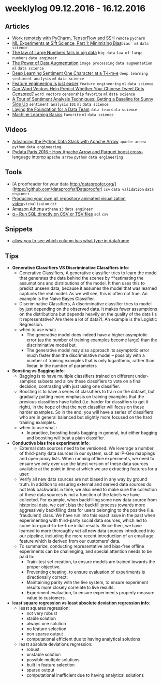 # weeklylog 09.12.2016 - 16.12.2016

## Articles
- [Work remotely with PyCharm, TensorFlow and SSH](https://medium.com/@erikhallstrm/work-remotely-with-pycharm-tensorflow-and-ssh-c60564be862d#.ixfgut53a) `remote` `pycharm` 
- [ML Experiments at Sift Science, Part 1: Minimizing Bias](https://engineering.siftscience.com/ml-experiments-part-1-minimizing-bias/)`bias``ml` `data science`
- [The law of Large Numbers fails in big data](http://gtdatamining.blogspot.co.il/2016/09/the-law-of-large-numbers-fails-in-big.html) `big data` `law of large numbers` `data engineer`
- [The Power of Data Augmentation](https://deeplearningmania.quora.com/The-Power-of-Data-Augmentation-2) `image processing` `data augmentation` `ml` `data science`
- [Deep Learning Sentiment One Character at a T-i-m-e](https://gab41.lab41.org/deep-learning-sentiment-one-character-at-a-t-i-m-e-6cd96e4f780d#.c6n5ncbi2) `deep learning` `sentiment analysis` `ml` `data science` 
- [Feature engineering is just easier](https://gab41.lab41.org/feature-engineering-is-just-easier-1928d935ed17#.4r9zdphvk) `feature engineering` `ml` `data science` 
- [Can Word Vectors Help Predict Whether Your Chinese Tweet Gets Censored?](https://gab41.lab41.org/can-word-vectors-help-predict-whether-your-chinese-tweet-gets-censored-711e7682d12f#.g0mwz7cxl) `word vectors` `censorship` `favorite` `ml` `data science`
- [A Tour of Sentiment Analysis Techniques: Getting a Baseline for Sunny Side Up](https://gab41.lab41.org/a-tour-of-sentiment-analysis-techniques-getting-a-baseline-for-sunny-side-up-45730ec03330#.huhswgm09) `sentiment analysis` `101` `ml` `data science` 
- [Laying the Foundation for a Data Team](https://monzo.com/blog/2016/11/30/laying-the-foundation-for-a-data-team/?utm_campaign=Revue%20newsletter&utm_medium=Newsletter&utm_source=revue) `data team` `data science`
- [Machine Learning Basics](http://www.deeplearningbook.org/contents/ml.html) `favorite` `ml` `data science` 

## Videos
- [Advancing the Python Data Stack with Apache Arrow](https://www.youtube.com/watch?v=O8FwMyjezGk) `apache arrow` `python` `data engineering`
- [Pydata Paris 2016 - How Apache Arrow and Parquet boost cross-language interop](https://www.youtube.com/watch?v=ZGIIsK3-aJY) `apache arrow` `python` `data engineering`

## Tools
- [A proofreader for your data http://dataproofer.org/](https://github.com/dataproofer/Dataproofer) `csv` `data validation` `data engineer`
- [Producing your own git repository animated visualization video](https://www.ekreative.com/blog/producing-your-own-git-repository-visualization)`vizualizaion` `git`
- [Amazon Athena](https://aws.amazon.com/athena/?utm_source=hackernewsletter&utm_medium=email&utm_term=featured) `athena` `s3` `data engineer`
- [q - Run SQL directly on CSV or TSV files](https://github.com/harelba/q) `sql` `csv`

## Snippets
- [allow you to see which column has what type in dataframe](https://gist.github.com/eyaltrabelsi/441896ac5ffa49daa5614a3f57fa5f3c)


## Tips
- **Generative Classifiers VS Discriminative Classifiers info**:
	- Generative Classifiers, A generative classifier tries to learn the model that generates the data behind the scenes by **estimating the assumptions and distributions of the model. It then uses this to predict unseen data, because it assumes the model that was learned captures the real model. As we will see, this is often not true. An example is the Naive Bayes Classifier.
	- Discriminative Classifiers, A discriminative classifier tries to model by just depending on the observed data. It makes fewer assumptions on the distributions but depends heavily on the quality of the data (Is it representative? Are there a lot of data?). An example is the Logistic Regression.
	- when to use what:
		* The generative model does indeed have a higher asymptotic error (as the number of training examples become large) than the discriminative model but,
		* The generative model may also approach its asymptotic error much faster than the discriminative model – possibly with a number of training examples that is only logarithmic, rather than linear, in the number of parameters
-  **Boosting vs  Bagging info**:
	- Bagging is to have multiple classifiers trained on different under-sampled subsets and allow these classifiers to vote on a final decision, contrasting with just using one classifier.
	- Boosting is to have a series of classifiers to train on the dataset, but gradually putting more emphasis on training examples that the previous classifiers have failed (i.e. harder for classifiers to get it right), in the hope of that the next classifier will focus on these harder examples. So in the end, you will have a series of classifiers who are in general balanced but slightly more focused on the hard training examples.
	- when to use what :
		* In practice, boosting beats bagging in general, but either bagging and boosting will beat a plain classifier.
- **Conductive bias free experiment info**:
    - External data sources need to be versioned.
    We leverage a number of third-party data sources in our system, such as IP-Geo mappings and open proxy lists. 
    When running offline experiments, we need to ensure we only ever use the latest version of these data sources available at the point in time at which we are extracting features for a user:
    - Verify all new data sources are not biased in any way by ground truth. 
    In addition to ensuring external and derived data sources do not leak backwards in time, we also need to make sure the collection of these data sources is not a function of the labels we have collected. 
    For example, when backfilling some new data source from historical data, we can’t bias the backfill process towards more aggressively backfilling data for users belonging to the positive (i.e. fraudulent) class. 
    We have run into this exact issue in the past when experimenting with third-party social data sources, which led to some too-good-to-be-true initial results. 
    Since then, we have learned to more thoroughly vet all new data sources introduced into our pipeline, including the more recent introduction of an email age feature which is derived from our customers’ data.
    - To summarize, conducting representative and bias-free offline experiments can be challenging, and special attention needs to be paid to:
        * Train-test set creation, to ensure models are trained towards the proper objective.
        * Preventing cheating, to ensure evaluation of experiments is directionally correct.
        * Maintaining parity with the live system, to ensure experiment results more closely correlate to live results.
        * Experiment evaluation, to ensure experiments properly measure value to customers.
- **least square regression vs least absolute deviation regression info**:
    - least squares regression:
        * not very robust
        * stable solution
        * always one solution
        * no feature selection
        * non sparse output
        * computational efficient due to having analytical solutions
    - least absolute deviations regression:        
        * robust
        * unstable solution
        * possible multiple  solutions
        * built in feature selection
        * sparse output
        * computational inefficient due to having analytical solutions
